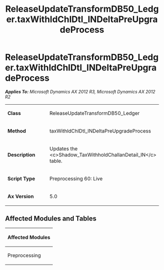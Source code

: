 ﻿---
title: ReleaseUpdateTransformDB50_Ledger.taxWithldChlDtl_INDeltaPreUpgradeProcess
TOCTitle: ReleaseUpdateTransformDB50_Ledger.taxWithldChlDtl_INDeltaPreUpgradeProcess
ms:assetid: 725bcb6c-4aec-6a5c-b30c-9e5ec2b73139
ms:mtpsurl: https://msdn.microsoft.com/en-us/library/JJ685821(v=AX.60)
ms:contentKeyID: 49709021
ms.date: 05/18/2015
mtps_version: v=AX.60
---

# ReleaseUpdateTransformDB50\_Ledger.taxWithldChlDtl\_INDeltaPreUpgradeProcess 


_**Applies To:** Microsoft Dynamics AX 2012 R3, Microsoft Dynamics AX 2012 R2_

<table>
<colgroup>
<col style="width: 50%" />
<col style="width: 50%" />
</colgroup>
<tbody>
<tr class="odd">
<td><p><strong>Class</strong></p></td>
<td><p>ReleaseUpdateTransformDB50_Ledger</p></td>
</tr>
<tr class="even">
<td><p><strong>Method</strong></p></td>
<td><p>taxWithldChlDtl_INDeltaPreUpgradeProcess</p></td>
</tr>
<tr class="odd">
<td><p><strong>Description</strong></p></td>
<td><p>Updates the &lt;c&gt;Shadow_TaxWithholdChallanDetail_IN&lt;/c&gt; table.</p></td>
</tr>
<tr class="even">
<td><p><strong>Script Type</strong></p></td>
<td><p>Preprocessing 60: Live</p></td>
</tr>
<tr class="odd">
<td><p><strong>Ax Version</strong></p></td>
<td><p>5.0</p></td>
</tr>
</tbody>
</table>


## Affected Modules and Tables

<table>
<colgroup>
<col style="width: 100%" />
</colgroup>
<thead>
<tr class="header">
<th><p>Affected Modules</p></th>
</tr>
</thead>
<tbody>
<tr class="odd">
<td><p>Preprocessing</p></td>
</tr>
</tbody>
</table>

  


